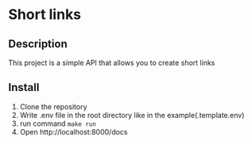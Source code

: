 # Short links 

## Description

<p>This project is a simple API that allows you to create short links</p>

## Install 

1. Clone the repository
2. Write .env file in the root directory like in the example(.template.env)
3. run command ```make run```
4. Open http://localhost:8000/docs